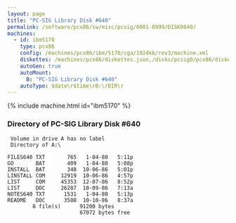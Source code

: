 ```yaml
---
layout: page
title: "PC-SIG Library Disk #640"
permalink: /software/pcx86/sw/misc/pcsig/0001-0999/DISK0640/
machines:
  - id: ibm5170
    type: pcx86
    config: /machines/pcx86/ibm/5170/cga/1024kb/rev3/machine.xml
    diskettes: /machines/pcx86/diskettes.json,/disks/pcsig0/pcx86/diskettes.json
    autoGen: true
    autoMount:
      B: "PC-SIG Library Disk #640"
    autoType: $date\r$time\rB:\rDIR\r
---
```


{% include machine.html id="ibm5170" %}

### Directory of PC-SIG Library Disk #640

     Volume in drive A has no label
     Directory of A:\

    FILES640 TXT       765   1-04-80   5:11p
    GO       BAT       409   1-04-80   5:08p
    INSTALL  BAT       348  10-06-86   5:01p
    LINSTALL COM     12919  10-06-86   4:57p
    LIST     COM     45353  12-07-86   8:52p
    LIST     DOC     26287  10-09-86   7:13a
    NOTES640 TXT      1531   1-04-80   5:13p
    README   DOC      3588  10-10-86   8:37a
            8 file(s)      91200 bytes
                           67072 bytes free
